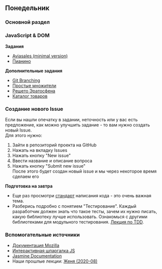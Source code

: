 ## Понедельник


### Основной раздел
### JavaScript & DOM

**Задания**
- [Aviasales (minimal version)](https://github.com/Elbrus-Bootcamp/core-js-base-aviasales)
- [Пианино](../../../../core-js-base-piano)

**Дополнительные задания**

- [Git Branching](https://learngitbranching.js.org)
- [Простые множители](../../../../extra-algorithm-prime-factors)
- [Решето Эратосфена](../../../../extra-algorithm-prime-factors-eratosthenes)
- [Каталог товаров](../../../../js-core-catalog)


### Создание нового Issue
Если вы нашли опечатку в задании, неточность или у вас есть предложение, как можно улучшить задание - то вам нужно создать новый Issue.  
Для этого нужно:
1. Зайти в репозиторий проекта на GitHub
1. Нажать на вкладку Issues
1. Нажать кнопку "New issue"
1. Ввести название и описание вопроса
1. Нажать кнопку "Submit new issue"  
После этого будет создан новый issue и мы через некоторое время сделаем его


**Подготовка на завтра**
- Еще раз просмотри [стандарт](https://github.com/leonidlebedev/javascript-airbnb) написания кода - это очень важная тема. 
- Разберись подробно с понятием "Тестирование". Каждый разработчик должен знать что такое тесты, зачем их нужно писать, какую библиотеку лучше использовать. Ознакомься с другими библиотеками для модульного тестирования. [Лекция по TDD](https://youtu.be/jzkQWe0uROo).

### Вспомогательные источники

- [Документация Mozilla](https://developer.mozilla.org/ru/docs/Web/JavaScript)
- [Интерактивная шпаргалка JS](https://htmlcheatsheet.com/js)
- [Jasmine Documentation](https://jasmine.github.io/pages/docs_home.html)
- Наши прошлые лекции: [Женя (2020-08)](https://www.youtube.com/watch?v=3I6a1h5f8YQ&list=PL8NGcSL3ZP-_tTReN_spNfCi-6D4Ox-0o&index=3&t=0s)

